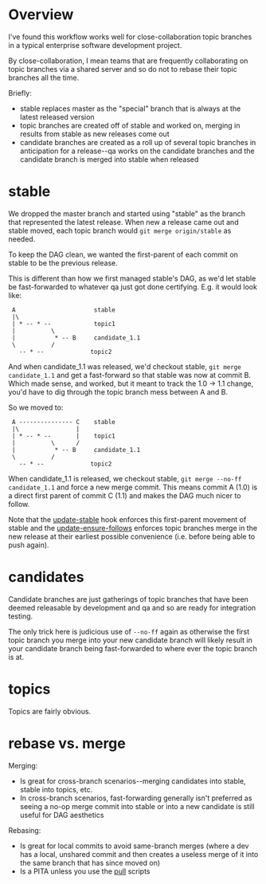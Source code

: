 
Overview
========

I've found this workflow works well for close-collaboration topic branches in a typical enterprise software development project.

By close-collaboration, I mean teams that are frequently collaborating on topic branches via a shared server and so do not to rebase their topic branches all the time.

Briefly:

* stable replaces master as the "special" branch that is always at the latest released version
* topic branches are created off of stable and worked on, merging in results from stable as new releases come out
* candidate branches are created as a roll up of several topic branches in anticipation for a release--qa works on the candidate branches and the candidate branch is merged into stable when released

stable
======

We dropped the master branch and started using "stable" as the branch that represented the latest release. When new a release came out and stable moved, each topic branch would `git merge origin/stable` as needed.

To keep the DAG clean, we wanted the first-parent of each commit on stable to be the previous release.

This is different than how we first managed stable's DAG, as we'd let stable be fast-forwarded to whatever qa just got done certifying. E.g. it would look like:

     A                      stable
     |\
     | * -- * --            topic1
     |          \
     |           * -- B     candidate_1.1        
     \          /
       -- * --             topic2

And when candidate_1.1 was released, we'd checkout stable, `git merge candidate_1.1` and get a fast-forward so that stable was now at commit B. Which made sense, and worked, but it meant to track the 1.0 -> 1.1 change, you'd have to dig through the topic branch mess between A and B.

So we moved to:

     A --------------- C    stable
     |\                |
     | * -- * --       |    topic1
     |          \      /
     |           * -- B     candidate_1.1        
     \          /
       -- * --             topic2

When candidate_1.1 is released, we checkout stable, `git merge --no-ff candidate_1.1` and force a new merge commit. This means commit A (1.0) is a direct first parent of commit C (1.1) and makes the DAG much nicer to follow.

Note that the [update-stable][1] hook enforces this first-parent movement of stable and the [update-ensure-follows][2] enforces topic branches merge in the new release at their earliest possible convenience (i.e. before being able to push again).

[1]: server/update-stable
[2]: server/update-ensure-follows

candidates
==========

Candidate branches are just gatherings of topic branches that have been deemed releasable by development and qa and so are ready for integration testing.

The only trick here is judicious use of `--no-ff` again as otherwise the first topic branch you merge into your new candidate branch will likely result in your candidate branch being fast-forwarded to where ever the topic branch is at.

topics
======

Topics are fairly obvious.

rebase vs. merge
================

Merging:

* Is great for cross-branch scenarios--merging candidates into stable, stable into topics, etc.
* In cross-branch scenarios, fast-forwarding generally isn't preferred as seeing a no-op merge commit into stable or into a new candidate is still useful for DAG aesthetics

Rebasing:

* Is great for local commits to avoid same-branch merges (where a dev has a local, unshared commit and then creates a useless merge of it into the same branch that has since moved on)
* Is a PITA unless you use the [pull][3] scripts

[3]: scripts/pull

